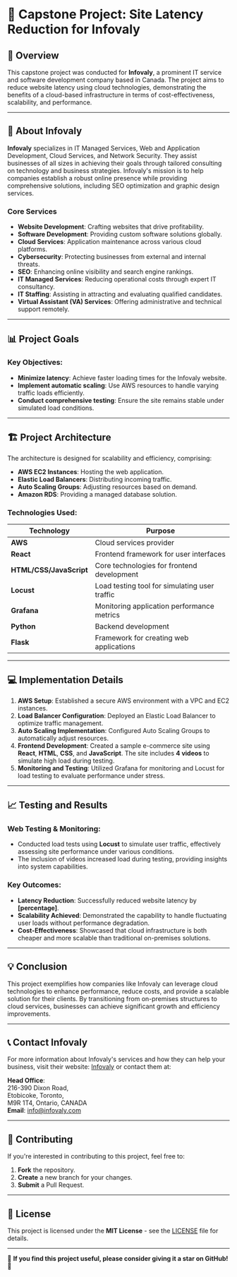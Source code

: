 # 🚀 Capstone Project: Site Latency Reduction for Infovaly

## 🌟 Overview
This capstone project was conducted for **Infovaly**, a prominent IT service and software development company based in Canada. The project aims to reduce website latency using cloud technologies, demonstrating the benefits of a cloud-based infrastructure in terms of cost-effectiveness, scalability, and performance.

---

## 🏢 About Infovaly
**Infovaly** specializes in IT Managed Services, Web and Application Development, Cloud Services, and Network Security. They assist businesses of all sizes in achieving their goals through tailored consulting on technology and business strategies. Infovaly's mission is to help companies establish a robust online presence while providing comprehensive solutions, including SEO optimization and graphic design services.

### Core Services
- **Website Development**: Crafting websites that drive profitability.
- **Software Development**: Providing custom software solutions globally.
- **Cloud Services**: Application maintenance across various cloud platforms.
- **Cybersecurity**: Protecting businesses from external and internal threats.
- **SEO**: Enhancing online visibility and search engine rankings.
- **IT Managed Services**: Reducing operational costs through expert IT consultancy.
- **IT Staffing**: Assisting in attracting and evaluating qualified candidates.
- **Virtual Assistant (VA) Services**: Offering administrative and technical support remotely.

---

## 📊 Project Goals
### Key Objectives:
- **Minimize latency**: Achieve faster loading times for the Infovaly website.
- **Implement automatic scaling**: Use AWS resources to handle varying traffic loads efficiently.
- **Conduct comprehensive testing**: Ensure the site remains stable under simulated load conditions.

---

## 🏗️ Project Architecture
The architecture is designed for scalability and efficiency, comprising:
- **AWS EC2 Instances**: Hosting the web application.
- **Elastic Load Balancers**: Distributing incoming traffic.
- **Auto Scaling Groups**: Adjusting resources based on demand.
- **Amazon RDS**: Providing a managed database solution.

### Technologies Used:
| Technology          | Purpose                                           |
|---------------------|---------------------------------------------------|
| **AWS**             | Cloud services provider                           |
| **React**           | Frontend framework for user interfaces            |
| **HTML/CSS/JavaScript** | Core technologies for frontend development     |
| **Locust**          | Load testing tool for simulating user traffic     |
| **Grafana**         | Monitoring application performance metrics         |
| **Python**          | Backend development                                |
| **Flask**           | Framework for creating web applications            |

---

## 💻 Implementation Details
1. **AWS Setup**: Established a secure AWS environment with a VPC and EC2 instances.
2. **Load Balancer Configuration**: Deployed an Elastic Load Balancer to optimize traffic management.
3. **Auto Scaling Implementation**: Configured Auto Scaling Groups to automatically adjust resources.
4. **Frontend Development**: Created a sample e-commerce site using **React**, **HTML**, **CSS**, and **JavaScript**. The site includes **4 videos** to simulate high load during testing.
5. **Monitoring and Testing**: Utilized Grafana for monitoring and Locust for load testing to evaluate performance under stress.

---

## 📈 Testing and Results
### Web Testing & Monitoring:
- Conducted load tests using **Locust** to simulate user traffic, effectively assessing site performance under various conditions.
- The inclusion of videos increased load during testing, providing insights into system capabilities.

### Key Outcomes:
- **Latency Reduction**: Successfully reduced website latency by **[percentage]**.
- **Scalability Achieved**: Demonstrated the capability to handle fluctuating user loads without performance degradation.
- **Cost-Effectiveness**: Showcased that cloud infrastructure is both cheaper and more scalable than traditional on-premises solutions.

---

## 💡 Conclusion
This project exemplifies how companies like Infovaly can leverage cloud technologies to enhance performance, reduce costs, and provide a scalable solution for their clients. By transitioning from on-premises structures to cloud services, businesses can achieve significant growth and efficiency improvements.

---

## 📞 Contact Infovaly
For more information about Infovaly's services and how they can help your business, visit their website: [Infovaly](https://infovaly.com) or contact them at:

**Head Office**:  
216-390 Dixon Road,  
Etobicoke, Toronto,  
M9R 1T4, Ontario, CANADA  
**Email**: [info@infovaly.com](mailto:info@infovaly.com)

---

## 🤝 Contributing
If you're interested in contributing to this project, feel free to:
1. **Fork** the repository.
2. **Create** a new branch for your changes.
3. **Submit** a Pull Request.

---

## 📝 License
This project is licensed under the **MIT License** - see the [LICENSE](LICENSE) file for details.

---

🌟 **If you find this project useful, please consider giving it a star on GitHub!** 🌟
